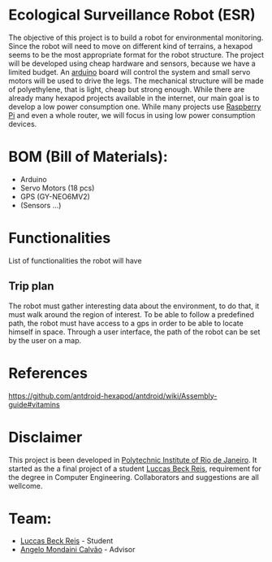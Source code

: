 # Ecological Surveillance Robot (ESR)

The objective of this project is to build a robot for environmental monitoring.
Since the robot will need to move on different kind of terrains, a hexapod seems
to be the most appropriate format for the robot structure. The project will be
developed using cheap hardware and sensors, because we have a limited budget. An
[arduino](https://www.arduino.cc/) board will control the system and small servo motors will be used to
drive the legs. The mechanical structure will be made of polyethylene, that is
light, cheap but strong enough.
While there are already many hexapod projects available in the internet, our
main goal is to develop a low power consumption one. While many projects use
[Raspberry Pi](https://www.raspberrypi.org/) and even a whole router, we will focus in using low power
consumption devices.


# BOM (Bill of Materials):
* Arduino
* Servo Motors (18 pcs)
* GPS (GY-NEO6MV2)
* (Sensors ...)

# Functionalities

List of functionalities the robot will have

## Trip plan

The robot must gather interesting data about the environment, to do that, it
must walk around the region of interest. To be able to follow a predefined path,
the robot must have access to a gps in order to be able to locate himself in
space. Through a user interface, the path of the robot can be set by the user on
a map.

# References 

https://github.com/antdroid-hexapod/antdroid/wiki/Assembly-guide#vitamins


# Disclaimer

This project is been developed in [Polytechnic Institute of Rio de Janeiro](http://www.iprj.uerj.br/). It
started as the a final project of a student [Luccas Beck Reis](https://github.com/LuccasBeckReis), requirement for
the degree in Computer Engineering. Collaborators and suggestions are all
wellcome.

# Team: 

* [Luccas Beck Reis](https://github.com/LuccasBeckReis) - Student
* [Angelo Mondaini Calvão](https://github.com/oangelo) - Advisor
